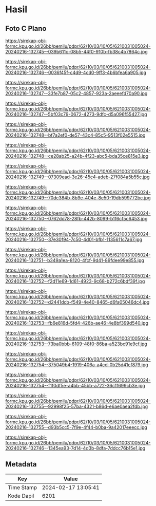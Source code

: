 # Hasil

## Foto C Plano

https://sirekap-obj-formc.kpu.go.id/26bb/pemilu/pdpr/62/10/03/10/05/6210031005024-20240216-132745--039b611c-08b5-44f0-910b-fb38c4b7864c.jpg

https://sirekap-obj-formc.kpu.go.id/26bb/pemilu/pdpr/62/10/03/10/05/6210031005024-20240216-132746--0036f45f-c4d9-4cd0-9ff3-4b6bfea6a905.jpg

https://sirekap-obj-formc.kpu.go.id/26bb/pemilu/pdpr/62/10/03/10/05/6210031005024-20240216-132747--33fe7b87-05c2-4857-923a-2aeeefd70a90.jpg

https://sirekap-obj-formc.kpu.go.id/26bb/pemilu/pdpr/62/10/03/10/05/6210031005024-20240216-132747--5bf03c79-0672-4273-9dfc-d5a096f55427.jpg

https://sirekap-obj-formc.kpu.go.id/26bb/pemilu/pdpr/62/10/03/10/05/6210031005024-20240216-132748--bf7a2ef0-de57-43c4-85c5-9513f02e5515.jpg

https://sirekap-obj-formc.kpu.go.id/26bb/pemilu/pdpr/62/10/03/10/05/6210031005024-20240216-132748--ce28ab25-a24b-4f23-abc5-bda35ce815e3.jpg

https://sirekap-obj-formc.kpu.go.id/26bb/pemilu/pdpr/62/10/03/10/05/6210031005024-20240216-132749--07309ead-3e26-45c4-adeb-27f084a5b55c.jpg

https://sirekap-obj-formc.kpu.go.id/26bb/pemilu/pdpr/62/10/03/10/05/6210031005024-20240216-132749--70dc384b-8b9e-404e-8e50-19db599772bc.jpg

https://sirekap-obj-formc.kpu.go.id/26bb/pemilu/pdpr/62/10/03/10/05/6210031005024-20240216-132750--0762dd78-28fb-442b-8099-b1f6cf5c6453.jpg

https://sirekap-obj-formc.kpu.go.id/26bb/pemilu/pdpr/62/10/03/10/05/6210031005024-20240216-132750--37e30f94-7c50-4d01-bfb1-1135611c7a67.jpg

https://sirekap-obj-formc.kpu.go.id/26bb/pemilu/pdpr/62/10/03/10/05/6210031005024-20240216-132751--b349a1ea-8120-4fcf-9d41-89fdee99e855.jpg

https://sirekap-obj-formc.kpu.go.id/26bb/pemilu/pdpr/62/10/03/10/05/6210031005024-20240216-132752--f2d11e69-1d61-4923-9c68-b272c6bdf39f.jpg

https://sirekap-obj-formc.kpu.go.id/26bb/pemilu/pdpr/62/10/03/10/05/6210031005024-20240216-132752--d2441dcb-f549-4e40-8465-d6fa05046dc4.jpg

https://sirekap-obj-formc.kpu.go.id/26bb/pemilu/pdpr/62/10/03/10/05/6210031005024-20240216-132753--fb6e816d-5fd4-426b-ae46-4e8bf399d540.jpg

https://sirekap-obj-formc.kpu.go.id/26bb/pemilu/pdpr/62/10/03/10/05/6210031005024-20240216-132753--73ba0bbb-6109-48f0-86ba-a523bc91e9cf.jpg

https://sirekap-obj-formc.kpu.go.id/26bb/pemilu/pdpr/62/10/03/10/05/6210031005024-20240216-132754--375049b4-1919-406a-a4cd-0b25d41cf879.jpg

https://sirekap-obj-formc.kpu.go.id/26bb/pemilu/pdpr/62/10/03/10/05/6210031005024-20240216-132754--f1f0df5e-a4bb-45bb-a722-36c1f699cb3e.jpg

https://sirekap-obj-formc.kpu.go.id/26bb/pemilu/pdpr/62/10/03/10/05/6210031005024-20240216-132755--92998f25-57ba-4321-b86d-e6ae0aea2fdb.jpg

https://sirekap-obj-formc.kpu.go.id/26bb/pemilu/pdpr/62/10/03/10/05/6210031005024-20240216-132755--d93b5cc5-7f9e-4f44-b0ba-9a42017eeecc.jpg

https://sirekap-obj-formc.kpu.go.id/26bb/pemilu/pdpr/62/10/03/10/05/6210031005024-20240216-132746--1345ea93-7d14-4d3b-8dfa-7ddcc76b15e1.jpg


## Metadata

| Key        | Value               |
| ---------- | ------------------- |
| Time Stamp | 2024-02-17 13:05:41 |
| Kode Dapil | 6201                |



